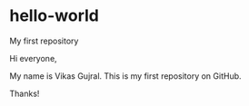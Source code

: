 # hello-world
My first repository

Hi everyone,

My name is Vikas Gujral. This is my first repository on GitHub.

Thanks!
